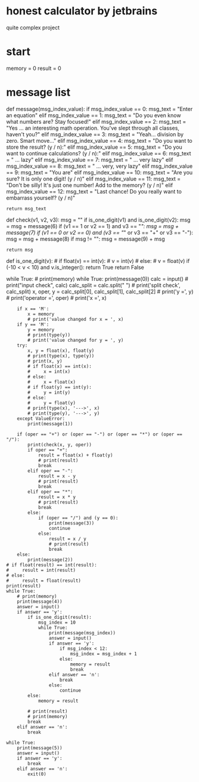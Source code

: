 # honest calculator by jetbrains
 quite complex project



# start
memory = 0
result = 0


# message list
def message(msg_index_value):
    if msg_index_value == 0:
        msg_text = "Enter an equation"
    elif msg_index_value == 1:
        msg_text = "Do you even know what numbers are? Stay focused!"
    elif msg_index_value == 2:
        msg_text = "Yes ... an interesting math operation. You've slept through all classes, haven't you?"
    elif msg_index_value == 3:
        msg_text = "Yeah... division by zero. Smart move..."
    elif msg_index_value == 4:
        msg_text = "Do you want to store the result? (y / n):"
    elif msg_index_value == 5:
        msg_text = "Do you want to continue calculations? (y / n):"
    elif msg_index_value == 6:
        msg_text = " ... lazy"
    elif msg_index_value == 7:
        msg_text = " ... very lazy"
    elif msg_index_value == 8:
        msg_text = " ... very, very lazy"
    elif msg_index_value == 9:
        msg_text = "You are"
    elif msg_index_value == 10:
        msg_text = "Are you sure? It is only one digit! (y / n)"
    elif msg_index_value == 11:
        msg_text = "Don't be silly! It's just one number! Add to the memory? (y / n)"
    elif msg_index_value == 12:
        msg_text = "Last chance! Do you really want to embarrass yourself? (y / n)"

    return msg_text


def check(v1, v2, v3):
    msg = ""
    if is_one_digit(v1) and is_one_digit(v2):
        msg = msg + message(6)
    if (v1 == 1 or v2 == 1) and v3 == "*":
        msg = msg + message(7)
    if (v1 == 0 or v2 == 0) and (v3 == "*" or v3 == "+" or v3 == "-"):
        msg = msg + message(8)
    if msg != "":
        msg = message(9) + msg

    return msg


def is_one_digit(v):
    # if float(v) == int(v):
    #     v = int(v)
    # else:
    #     v = float(v)
    if (-10 < v < 10) and v.is_integer():
        return True
    return False


while True:
    # print(memory)
    while True:
        print(message(0))
        calc = input()
        # print("input check", calc)
        calc_split = calc.split(" ")
        # print('split check', calc_split)
        x, oper, y = calc_split[0], calc_split[1], calc_split[2]
        # print('y =', y)
        # print('operator =', oper)
        # print('x =', x)

        if x == 'M':
            x = memory
            # print('value changed for x = ', x)
        if y == 'M':
            y = memory
            # print(type(y))
            # print('value changed for y = ', y)
        try:
            x, y = float(x), float(y)
            # print(type(x), type(y))
            # print(x, y)
            # if float(x) == int(x):
            #     x = int(x)
            # else:
            #     x = float(x)
            # if float(y) == int(y):
            #     y = int(y)
            # else:
            #     y = float(y)
            # print(type(x), '--->', x)
            # print(type(y), '--->', y)
        except ValueError:
            print(message(1))

        if (oper == "+") or (oper == "-") or (oper == "*") or (oper == "/"):
            print(check(x, y, oper))
            if oper == "+":
                result = float(x) + float(y)
                # print(result)
                break
            elif oper == "-":
                result = x - y
                # print(result)
                break
            elif oper == "*":
                result = x * y
                # print(result)
                break
            else:
                if (oper == "/") and (y == 0):
                    print(message(3))
                    continue
                else:
                    result = x / y
                    # print(result)
                    break
        else:
            print(message(2))
    # if float(result) == int(result):
    #     result = int(result)
    # else:
    #     result = float(result)
    print(result)
    while True:
        # print(memory)
        print(message(4))
        answer = input()
        if answer == 'y':
            if is_one_digit(result):
                msg_index = 10
                while True:
                    print(message(msg_index))
                    answer = input()
                    if answer == 'y':
                        if msg_index < 12:
                            msg_index = msg_index + 1
                        else:
                            memory = result
                            break
                    elif answer == 'n':
                        break
                    else:
                        continue
            else:
                memory = result

            # print(result)
            # print(memory)
            break
        elif answer == 'n':
            break

    while True:
        print(message(5))
        answer = input()
        if answer == 'y':
            break
        elif answer == 'n':
            exit(0)
